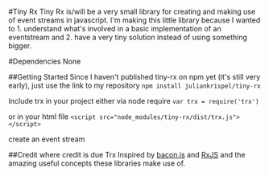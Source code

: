 #Tiny Rx
Tiny Rx is/will be a very small library for creating and making use of event streams in javascript. I'm making this little library because I wanted to 1. understand what's involved in a basic implementation of an eventstream and 2. have a very tiny solution instead of using something bigger.

#Dependencies
None

##Getting Started
Since I haven't published tiny-rx on npm yet (it's still very early), just use the link to my repository
```npm install juliankrispel/tiny-rx```

Include trx in your project either via node require
```var trx = require('trx')```

or in your html file
```<script src="node_modules/tiny-rx/dist/trx.js"></script>```

create an event stream





##Credit where credit is due
Trx Inspired by [bacon.js](https://github.com/baconjs/bacon.js/tree/master) and [RxJS](https://github.com/Reactive-Extensions/RxJS) and the amazing useful concepts these libraries make use of.
